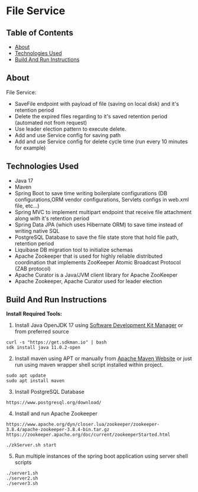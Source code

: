 # File Service

## Table of Contents

- [About](#About)
- [Technologies Used](#technologies-used)
- [Build And Run Instructions](#build-and-run-instructions)

## About

File Service:

- SaveFile endpoint with payload of file (saving on local disk) and it's retention period
- Delete the expired files regarding to it's saved retention period (automated not from request)
- Use leader election pattern to execute delete.
- Add and use Service config for saving path
- Add and use Service config for delete cycle time (run every 10 minutes for example)

## Technologies Used

- Java 17
- Maven
- Spring Boot to save time writing boilerplate configurations (DB configurations,ORM vendor configurations, Servlets
  configs in web.xml file, etc...)
- Spring MVC to implement multipart endpoint that receive file attachment along with it's retention period
- Spring Data JPA (which uses Hibernate ORM) to save time instead of writing native SQL
- PostgreSQL Database to save the file state store that hold file path, retention period
- Liquibase DB migration tool to initialize schemas
- Apache Zookeeper that is used for highly reliable distributed coordination that implements ZooKeeper Atomic Broadcast
  Protocol (ZAB protocol)
- Apache Curator is a Java/JVM client library for Apache ZooKeeper
- Apache Zookeeper, Apache Curator used for leader election

## Build And Run Instructions

**Install Required Tools:**

1. Install Java OpenJDK 17 using [Software Development Kit Manager](https://sdkman.io/) or from preferred source

```
curl -s "https://get.sdkman.io" | bash
sdk install java 11.0.2-open
```

2. Install maven using APT or manually from [Apache Maven Website](https://maven.apache.org/install.html) or just run using maven wrapper shell script installed within project.

```
sudo apt update
sudo apt install maven
```

3. Install PostgreSQL Database

```
https://www.postgresql.org/download/
```

4. Install and run Apache Zookeeper

```
https://www.apache.org/dyn/closer.lua/zookeeper/zookeeper-3.8.4/apache-zookeeper-3.8.4-bin.tar.gz
https://zookeeper.apache.org/doc/current/zookeeperStarted.html

./zkServer.sh start
```

5. Run multiple instances of the spring boot application using server shell scripts
```
./server1.sh
./server2.sh
./server3.sh
```